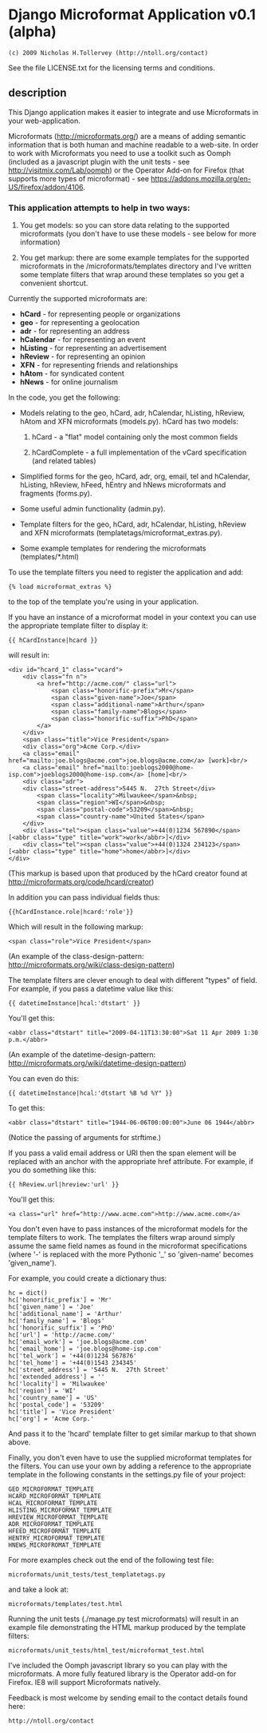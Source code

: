 # Django Microformat Application v0.1 (alpha)

    (c) 2009 Nicholas H.Tollervey (http://ntoll.org/contact)

See the file LICENSE.txt for the licensing terms and conditions.

## description

This Django application makes it easier to integrate and use
Microformats in your web-application.

Microformats (http://microformats.org/) are a means of adding semantic
information that is both human and machine readable to a web-site. In
order to work with Microformats you need to use a toolkit such as
Oomph (included as a javascript plugin with the unit tests - see
http://visitmix.com/Lab/oomph) or the Operator Add-on for Firefox
(that supports more types of microformat) - see
https://addons.mozilla.org/en-US/firefox/addon/4106.

### This application attempts to help in two ways:

1. You get models: so you can store data relating to the supported
microformats (you don't have to use these models - see below for more
information)

2. You get markup: there are some example templates for the supported
microformats in the /microformats/templates directory and I've written
some template filters that wrap around these templates so you get a
convenient shortcut.

Currently the supported microformats are:

* **hCard** - for representing people or organizations
* **geo** - for representing a geolocation
* **adr** - for representing an address
* **hCalendar** - for representing an event
* **hListing** - for representing an advertisement
* **hReview** - for representing an opinion
* **XFN** - for representing friends and relationships
* **hAtom** - for syndicated content
* **hNews** - for online journalism

In the code, you get the following:

* Models relating to the geo, hCard, adr, hCalendar, hListing,
hReview, hAtom and XFN microformats (models.py). hCard has two models:

    1) hCard - a "flat" model containing only the most common fields

    2) hCardComplete - a full implementation of the vCard specification (and
    related tables)

* Simplified forms for the geo, hCard, adr, org, email, tel and
hCalendar, hListing, hReview, hFeed, hEntry and hNews microformats and
fragments (forms.py).

* Some useful admin functionality (admin.py).

* Template filters for the geo, hCard, adr, hCalendar, hListing,
hReview and XFN microformats (templatetags/microformat_extras.py).

* Some example templates for rendering the microformats (templates/*.html)

To use the template filters you need to register the application and
add:

    {% load microformat_extras %}

to the top of the template you're using in your application.

If you have an instance of a microformat model in your context you can
use the appropriate template filter to display it:

    {{ hCardInstance|hcard }}

will result in:

    <div id="hcard_1" class="vcard">
        <div class="fn n">
            <a href="http://acme.com/" class="url">
                <span class="honorific-prefix">Mr</span>
                <span class="given-name">Joe</span>
                <span class="additional-name">Arthur</span>
                <span class="family-name">Blogs</span>
                <span class="honorific-suffix">PhD</span>
            </a>
        </div>
        <span class="title">Vice President</span>
        <div class="org">Acme Corp.</div>
        <a class="email" href="mailto:joe.blogs@acme.com">joe.blogs@acme.com</a> [work]<br/>
        <a class="email" href="mailto:joeblogs2000@home-isp.com">joeblogs2000@home-isp.com</a> [home]<br/>
        <div class="adr">
        <div class="street-address">5445 N.  27th Street</div>
            <span class="locality">Milwaukee</span>&nbsp;
            <span class="region">WI</span>&nbsp;
            <span class="postal-code">53209</span>&nbsp;
            <span class="country-name">United States</span>
        </div>
        <div class="tel"><span class="value">+44(0)1234 567890</span> [<abbr class="type" title="work">work</abbr>]</div>
        <div class="tel"><span class="value">+44(0)1324 234123</span> [<abbr class="type" title="home">home</abbr>]</div>
    </div>

(This markup is based upon that produced by the hCard creator found at
http://microformats.org/code/hcard/creator)

In addition you can pass individual fields thus:

    {{hCardInstance.role|hcard:'role'}}

Which will result in the following markup:

    <span class="role">Vice President</span>

(An example of the class-design-pattern:
http://microformats.org/wiki/class-design-pattern)

The template filters are clever enough to deal with different "types"
of field. For example, if you pass a datetime value like this:

    {{ datetimeInstance|hcal:'dtstart' }}

You'll get this:

    <abbr class="dtstart" title="2009-04-11T13:30:00">Sat 11 Apr 2009 1:30 p.m.</abbr>

(An example of the datetime-design-pattern:
http://microformats.org/wiki/datetime-design-pattern)

You can even do this:

    {{ datetimeInstance|hcal:'dtstart %B %d %Y" }}

To get this:

    <abbr class="dtstart" title="1944-06-06T00:00:00">June 06 1944</abbr>

(Notice the passing of arguments for strftime.)

If you pass a valid email address or URI then the span element will be
replaced with an anchor with the appropriate href attribute. For
example, if you do something like this:

    {{ hReview.url|hreview:'url' }}

You'll get this:

    <a class="url" href="http://www.acme.com">http://www.acme.com</a>

You don't even have to pass instances of the microformat models for
the template filters to work. The templates the filters wrap around
simply assume the same field names as found in the microformat
specifications (where '-' is replaced with the more Pythonic '_' so
'given-name' becomes 'given_name').

For example, you could create a dictionary thus:

    hc = dict()
    hc['honorific_prefix'] = 'Mr'
    hc['given_name'] = 'Joe'
    hc['additional_name'] = 'Arthur'
    hc['family_name'] = 'Blogs'
    hc['honorific_suffix'] = 'PhD'
    hc['url'] = 'http://acme.com/'
    hc['email_work'] = 'joe.blogs@acme.com'
    hc['email_home'] = 'joe.blogs@home-isp.com'
    hc['tel_work'] = '+44(0)1234 567876'
    hc['tel_home'] = '+44(0)1543 234345'
    hc['street_address'] = '5445 N.  27th Street'
    hc['extended_address'] = ''
    hc['locality'] = 'Milwaukee'
    hc['region'] = 'WI'
    hc['country_name'] = 'US'
    hc['postal_code'] = '53209'
    hc['title'] = 'Vice President'
    hc['org'] = 'Acme Corp.'

And pass it to the 'hcard' template filter to get similar markup to that shown
above.

Finally, you don't even have to use the supplied microformat templates for the
filters. You can use your own by adding a reference to the appropriate template
in the following constants in the settings.py file of your project:

    GEO_MICROFORMAT_TEMPLATE
    HCARD_MICROFORMAT_TEMPLATE
    HCAL_MICROFORMAT_TEMPLATE
    HLISTING_MICROFORMAT_TEMPLATE
    HREVIEW_MICROFORMAT_TEMPLATE
    ADR_MICROFORMAT_TEMPLATE
    HFEED_MICROFORMAT_TEMPLATE
    HENTRY_MICROFORMAT_TEMPLATE
    HNEWS_MICROFROMAT_TEMPLATE

For more examples check out the end of the following test file:

    microformats/unit_tests/test_templatetags.py

and take a look at:

    microformats/templates/test.html

Running the unit tests (./manage.py test microformats) will result in
an example file demonstrating the HTML markup produced by the template
filters:

    microformats/unit_tests/html_test/microformat_test.html

I've included the Oomph javascript library so you can play with the
microformats. A more fully featured library is the Operator add-on for
Firefox.  IE8 will support Microformats natively.

Feedback is most welcome by sending email to the contact details found
here:

    http://ntoll.org/contact
